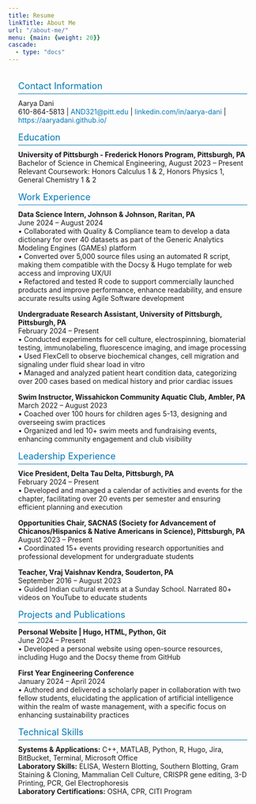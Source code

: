 ```yaml
---
title: Resume
linkTitle: About Me
url: "/about-me/"
menu: {main: {weight: 20}}
cascade:
  - type: "docs"
---
```


<style>
  .resume-section {
    max-width: 1200px;
    margin: 0 auto;
    padding: 20px;
  }
  .section-title {
    font-size: 1.3em;
    color: #0077b5;
    margin-bottom: 10px;
    border-bottom: 1px solid #0077b5;
    padding-bottom: 5px;
  }
  .section-content p {
    margin: 0 0 15px;
  }
  .section-content a {
    color: #0077b5;
    text-decoration: none;
  }
  .section-content a:hover {
    text-decoration: underline;
  }
</style>

<div class="resume-section">
  <div class="section-title">Contact Information</div>
  <div class="section-content">
    <p>Aarya Dani<br>
    610-864-5813 | <a href="mailto:AND321@pitt.edu">AND321@pitt.edu</a> | <a href="https://www.linkedin.com/in/aarya-dani" target="_blank">linkedin.com/in/aarya-dani</a> | <a href="https://aaryadani.github.io/" target="_blank">https://aaryadani.github.io/</a></p>
  </div>

  <div class="section-title">Education</div>
  <div class="section-content">
    <p><strong>University of Pittsburgh - Frederick Honors Program, Pittsburgh, PA</strong><br>
    Bachelor of Science in Chemical Engineering, August 2023 – Present<br>
    Relevant Coursework: Honors Calculus 1 & 2, Honors Physics 1, General Chemistry 1 & 2</p>
  </div>

  <div class="section-title">Work Experience</div>
  <div class="section-content">
    <p><strong>Data Science Intern, Johnson & Johnson, Raritan, PA</strong><br>
    June 2024 – August 2024<br>
    • Collaborated with Quality & Compliance team to develop a data dictionary for over 40 datasets as part of the Generic Analytics Modeling Engines (GAMEs) platform<br>
    • Converted over 5,000 source files using an automated R script, making them compatible with the Docsy & Hugo template for web access and improving UX/UI<br>
    • Refactored and tested R code to support commercially launched products and improve performance, enhance readability, and ensure accurate results using Agile Software development</p>
    <p><strong>Undergraduate Research Assistant, University of Pittsburgh, Pittsburgh, PA</strong><br>
    February 2024 – Present<br>
    • Conducted experiments for cell culture, electrospinning, biomaterial testing, immunolabeling, fluorescence imaging, and image processing<br>
    • Used FlexCell to observe biochemical changes, cell migration and signaling under fluid shear load in vitro<br>
    • Managed and analyzed patient heart condition data, categorizing over 200 cases based on medical history and prior cardiac issues</p>
    <p><strong>Swim Instructor, Wissahickon Community Aquatic Club, Ambler, PA</strong><br>
    March 2022 – August 2023<br>
    • Coached over 100 hours for children ages 5-13, designing and overseeing swim practices<br>
    • Organized and led 10+ swim meets and fundraising events, enhancing community engagement and club visibility</p>
  </div>

  <div class="section-title">Leadership Experience</div>
  <div class="section-content">
    <p><strong>Vice President, Delta Tau Delta, Pittsburgh, PA</strong><br>
    February 2024 – Present<br>
    • Developed and managed a calendar of activities and events for the chapter, facilitating over 20 events per semester and ensuring efficient planning and execution</p>
    <p><strong>Opportunities Chair, SACNAS (Society for Advancement of Chicanos/Hispanics & Native Americans in Science), Pittsburgh, PA</strong><br>
    August 2023 – Present<br>
    • Coordinated 15+ events providing research opportunities and professional development for undergraduate students</p>
    <p><strong>Teacher, Vraj Vaishnav Kendra, Souderton, PA</strong><br>
    September 2016 – August 2023<br>
    • Guided Indian cultural events at a Sunday School. Narrated 80+ videos on YouTube to educate students</p>
  </div>

  <div class="section-title">Projects and Publications</div>
  <div class="section-content">
    <p><strong>Personal Website | Hugo, HTML, Python, Git</strong><br>
    June 2024 – Present<br>
    • Developed a personal website using open-source resources, including Hugo and the Docsy theme from GitHub</p>
    <p><strong>First Year Engineering Conference</strong><br>
    January 2024 – April 2024<br>
    • Authored and delivered a scholarly paper in collaboration with two fellow students, elucidating the application of artificial intelligence within the realm of waste management, with a specific focus on enhancing sustainability practices</p>
  </div>

  <div class="section-title">Technical Skills</div>
  <div class="section-content">
    <p><strong>Systems & Applications:</strong> C++, MATLAB, Python, R, Hugo, Jira, BitBucket, Terminal, Microsoft Office<br>
    <strong>Laboratory Skills:</strong> ELISA, Western Blotting, Southern Blotting, Gram Staining & Cloning, Mammalian Cell Culture, CRISPR gene editing, 3-D Printing, PCR, Gel Electrophoresis<br>
    <strong>Laboratory Certifications:</strong> OSHA, CPR, CITI Program</p>
  </div>
</div>
